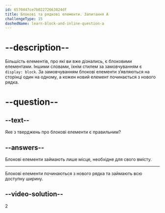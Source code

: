 ```yaml
---
id: 6570447ce7b02272663824df
title: Блокові та рядкові елементи. Запитання A
challengeType: 15
dashedName: learn-block-and-inline-question-a
---
```


# --description--

Більшість елементів, про які ви вже дізнались, є блоковими елементами. Іншими словами, їхнім стилем за замовчуванням є `display: block`. За замовчуванням блокові елементи з’являються на сторінці один на одному, а кожен новий елемент починається з нового рядка.

# --question--

## --text--

Яке з тверджень про блокові елементи є правильним?

## --answers--

Блокові елементи займають лише місце, необхідне для свого вмісту.

---

Блокові елементи починаються з нового рядка та займають всю доступну ширину.

## --video-solution--

2
